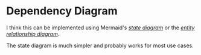 # Dependency Diagram

I think this can be implemented using Mermaid's [_state diagram_](https://mermaid.js.org/syntax/stateDiagram.html) or the [_entity relationship diagram_](https://mermaid.js.org/syntax/entityRelationshipDiagram.html).

The state diagram is much simpler and probably works for most use cases.

